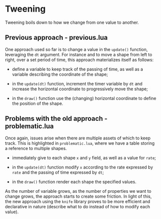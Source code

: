 # Tweening

Tweening boils down to how we change from one value to another.

## Previous approach - previous.lua

One approach used so far is to change a value in the `update()` function, leveraging the `dt` argument. For instance and to move a shape from left to right, over a set period of time, this approach materializes itself as follows:

- define a variable to keep track of the passing of time, as well as a variable describing the coordinate of the shape;

- in the `update(dt)` function, increment the timer variable by `dt` and increase the horizontal coordinate to progressively move the shape;

- in the `draw()` function use the (changing) horizontal coordinate to define the position of the shape.

## Problems with the old approach - problematic.lua

Once again, issues arise when there are multiple assets of which to keep track. This is highlighted in `problematic.lua`, where we have a table storing a reference to multiple shapes.

- immediately give to each shape `x` and `y` field, as well as a value for `rate`;

- in the `update(dt)` function modify `x` according to the rate expressed by `rate` and the passing of time expressed by `dt`;

- in the `draw()` function render each shape the specified values.

As the number of variable grows, as the number of properties we want to change grows, the approach starts to create some friction. In light of this, the new approach using the `knife` library proves to be more efficient and declarative in nature (describe what to do instead of how to modify each value).
